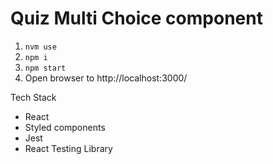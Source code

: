 # Quiz Multi Choice component

1. `nvm use`
2. `npm i`
3. `npm start`
4. Open browser to http://localhost:3000/


Tech Stack
- React
- Styled components
- Jest
- React Testing Library
